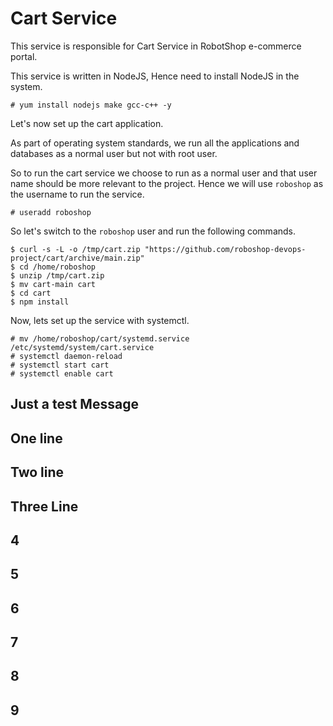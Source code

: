 # Cart Service

This service is responsible for Cart Service in  RobotShop e-commerce portal.

This service is written in NodeJS, Hence need to install NodeJS in the system.

```
# yum install nodejs make gcc-c++ -y 
```

Let's now set up the cart application.

As part of operating system standards, we run all the applications and databases as a normal user but not with root user.

So to run the cart service we choose to run as a normal user and that user name should be more relevant to the project. Hence we will use `roboshop` as the username to run the service.

```
# useradd roboshop
```

So let's switch to the `roboshop` user and run the following commands.

```
$ curl -s -L -o /tmp/cart.zip "https://github.com/roboshop-devops-project/cart/archive/main.zip"
$ cd /home/roboshop
$ unzip /tmp/cart.zip
$ mv cart-main cart
$ cd cart
$ npm install 
```

Now, lets set up the service with systemctl.

```
# mv /home/roboshop/cart/systemd.service /etc/systemd/system/cart.service
# systemctl daemon-reload
# systemctl start cart
# systemctl enable cart
```


## Just a test Message
## One line
## Two line
## Three Line
## 4
## 5
## 6
## 7
## 8
## 9

